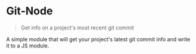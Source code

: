 # Git-Node
> Get info on a project's most recent git commit

A simple module that will get your project's latest git commit info and write it to a JS module.